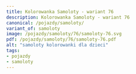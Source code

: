 ```yaml
---
title: Kolorowanka Samoloty - wariant 76
description: Kolorowanka Samoloty - wariant 76
canonical: /pojazdy/samoloty/
variant_of: samoloty
image: /pojazdy/samoloty/76/samoloty-76.svg
pdf: /pojazdy/samoloty/76/samoloty-76.pdf
alt: "samoloty kolorowanki dla dzieci"
tags:
- pojazdy
- samoloty
---
```

